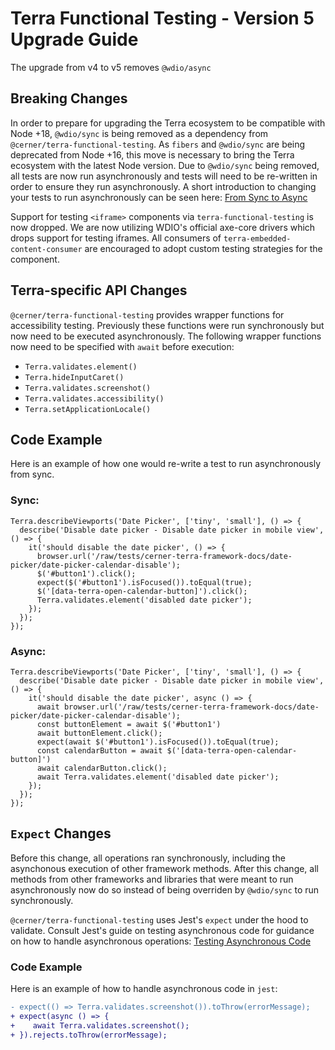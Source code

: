# Terra Functional Testing - Version 5 Upgrade Guide

The upgrade from v4 to v5 removes `@wdio/async`

## Breaking Changes

In order to prepare for upgrading the Terra ecosystem to be compatible with Node +18, `@wdio/sync` is being removed as a dependency from `@cerner/terra-functional-testing`. As `fibers` and `@wdio/sync` are being deprecated from Node +16, this move is necessary to bring the Terra ecosystem with the latest Node version. Due to `@wdio/sync` being removed, all tests are now run asynchronously and tests will need to be re-written in order to ensure they run asynchronously. A short introduction to changing your tests to run asynchronously can be seen here: [From Sync to Async](https://webdriver.io/docs/async-migration/)

Support for testing `<iframe>` components via `terra-functional-testing` is now dropped. We are now utilizing WDIO's official axe-core drivers which drops support for testing iframes. All consumers of `terra-embedded-content-consumer` are encouraged to adopt custom testing strategies for the component.

## Terra-specific API Changes

`@cerner/terra-functional-testing` provides wrapper functions for accessibility testing. Previously these functions were run synchronously but now need to be executed asynchronously. The following wrapper functions now need to be specified with `await` before execution:

* `Terra.validates.element()`
* `Terra.hideInputCaret()`
* `Terra.validates.screenshot()`
* `Terra.validates.accessibility()`
* `Terra.setApplicationLocale()`

## Code Example

Here is an example of how one would re-write a test to run asynchronously from sync.

### Sync:
```
Terra.describeViewports('Date Picker', ['tiny', 'small'], () => {
  describe('Disable date picker - Disable date picker in mobile view', () => {
    it('should disable the date picker', () => {
      browser.url('/raw/tests/cerner-terra-framework-docs/date-picker/date-picker-calendar-disable');
      $('#button1').click();
      expect($('#button1').isFocused()).toEqual(true);
      $('[data-terra-open-calendar-button]').click();
      Terra.validates.element('disabled date picker');
    });
  });
});
```

### Async:
```
Terra.describeViewports('Date Picker', ['tiny', 'small'], () => {
  describe('Disable date picker - Disable date picker in mobile view', () => {
    it('should disable the date picker', async () => {
      await browser.url('/raw/tests/cerner-terra-framework-docs/date-picker/date-picker-calendar-disable');
      const buttonElement = await $('#button1')
      await buttonElement.click();
      expect(await $('#button1').isFocused()).toEqual(true);
      const calendarButton = await $('[data-terra-open-calendar-button]')
      await calendarButton.click();
      await Terra.validates.element('disabled date picker');
    });
  });
});
```

## `Expect` Changes

Before this change, all operations ran synchronously, including the asynchonous execution of other framework methods. After this change, all methods from other frameworks and libraries that were meant to run asynchronously now do so instead of being overriden by `@wdio/sync` to run synchronously. 

`@cerner/terra-functional-testing` uses Jest's `expect` under the hood to validate. Consult Jest's guide on testing asynchronous code for guidance on how to handle asynchronous operations: [Testing Asynchronous Code
](https://jestjs.io/docs/asynchronous)

### Code Example
Here is an example of how to handle asynchronous code in `jest`:
```diff
- expect(() => Terra.validates.screenshot()).toThrow(errorMessage);
+ expect(async () => {
+    await Terra.validates.screenshot();
+ }).rejects.toThrow(errorMessage);
```